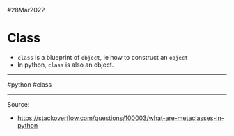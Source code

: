 #28Mar2022

# Class

- `class` is a blueprint of `object`, ie how to construct an `object`
- In python, `class` is also an object.

---

#python #class

---

Source: 

- https://stackoverflow.com/questions/100003/what-are-metaclasses-in-python
